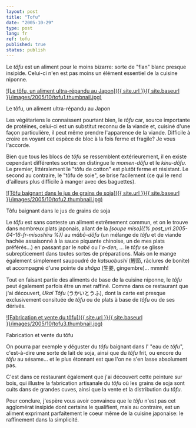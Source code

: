 ```yaml
---
layout: post
title: "Tofu"
date: "2005-10-29"
type: post
lang: fr
ref: tofu
published: true
status: publish
---
```




Le _tôfu_ est un aliment pour le moins bizarre: sorte de "flan" blanc presque insipide. Celui-ci n'en est pas moins un élément essentiel de la cuisine niponne.

 

[![Le tôfu, un aliment ultra-répandu au Japon]({{ site.url }}{{ site.baseurl }}/images/2005/10/tofu1.thumbnail.jpg)](http://www.japonophile.com/wp-content/uploads/2004-2006/tofu1.jpg "Le tôfu, un aliment ultra-répandu au Japon")

Le tôfu, un aliment ultra-répandu au Japon

Les végétariens le connaissent pourtant bien, le _tôfu_ car, source importante de protéines, celui-ci est un substitut reconnu de la viande et, cuisiné d'une façon particulière, il peut même prendre l'apparence de la viande. Difficile à croire en voyant cet espèce de bloc à la fois ferme et fragile? Je vous l'accorde.

Bien que tous les blocs de _tôfu_ se ressemblent extérieurement, il en existe cependant différentes sortes: on distingue le _momen-dôfu_ et le _kinu-dôfu_. Le premier, littéralement le "tôfu de cotton" est plutôt ferme et résistant. Le second au contraire, le "tôfu de soie", se brise facilement (ce qui le rend d'ailleurs plus difficile à manger avec des baguettes).

[![Tôfu baignant dans le jus de grains de soja]({{ site.url }}{{ site.baseurl }}/images/2005/10/tofu2.thumbnail.jpg)](http://www.japonophile.com/wp-content/uploads/2004-2006/tofu2.jpg "Tôfu baignant dans le jus de grains de soja")

Tôfu baignant dans le jus de grains de soja

Le _tôfu_ est sans conteste un aliment extrêmement commun, et on le trouve dans nombreux plats japonais, allant de la _[soupe miso]({% post_url 2005-04-16-fr-misoshiru %})_ au _mâbô-dôfu_ (un mélange de _tôfu_ et de viande hachée assaisonné à la sauce piquante chinoise, un de mes plats préférés...) en passant par le _nabé_ ou l'_o-den_, ... le _tôfu_ se glisse subrepticement dans toutes sortes de préparations. Mais on le mange également simplement saupoudré de _katsuobushi_ (鰹節, râclures de bonite) et accompagné d'une pointe de _shôga_ (生姜, gingembre)... mmmh!

Tout en faisant partie des aliments de base de la cuisine niponne, le _tôfu_ peut également parfois être un met raffiné. Comme dans ce restaurant que j'ai découvert, _Ukaï Tôfu_ (うかいとうふ), dont la carte est presque exclusivement consituée de _tôfu_ ou de plats à base de _tôfu_ ou de ses dérivés.

[![Fabrication et vente du tôfu]({{ site.url }}{{ site.baseurl }}/images/2005/10/tofu3.thumbnail.jpg)](http://www.japonophile.com/wp-content/uploads/2004-2006/tofu3.jpg "Fabrication et vente du tôfu")

Fabrication et vente du tôfu

On pourra par exemple y déguster du _tôfu_ baignant dans l' "eau de _tôfu_", c'est-à-dire une sorte de lait de soja, ainsi que du _tôfu_ frit, ou encore du _tôfu_ au sésame... et le plus étonnant est que l'on ne s'en lasse absolument pas.

C'est dans ce restaurant également que j'ai découvert cette peinture sur bois, qui illustre la fabrication artisanale du _tôfu_ où les grains de soja sont cuits dans de grandes cuves, ainsi que la vente et la distribution du _tôfu_.

Pour conclure, j'espère vous avoir convaincu que le _tôfu_ n'est pas cet agglomérat insipide dont certains le qualifient, mais au contraire, est un aliment exprimant parfaitement le coeur même de la cuisine japonaise: le raffinement dans la simplicité.


